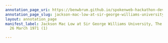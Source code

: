 ```yaml
---
annotation_page_uri: https://benwbrum.github.io/spokenweb-hackathon-development/annotations/jackson-mac-low-at-sir-george-williams-university-the-poetry-series-26-march-1971-1--canvas-1-jackson-mac-low.json
annotation_page_slug: jackson-mac-low-at-sir-george-williams-university-the-poetry-series-26-march-1971-1--canvas-1-jackson-mac-low
layout: annotation_page
manifest_label: Jackson Mac Low at Sir George Williams University, The Poetry Series,
  26 March 1971 (1)

---
```

